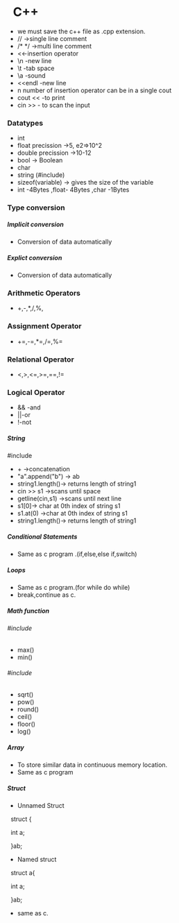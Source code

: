 # &nbsp;						**C++**



* we must save the c++ file as .cpp extension.
* // ->single line comment
* /\* \*/ ->multi line comment
* <<-insertion operator
* \\n -new line
* \\t -tab space
* \\a -sound
* <<endl -new line
* n number of insertion operator can be in a single cout
* cout << -to print
* cin >> - to scan the input



### Datatypes

* int
* float precission ->5, e2=>10^2
* double precission ->10-12
* bool -> Boolean
* char
* string (#include<string>)
* sizeof(variable) -> gives the size of the variable
* int -4Bytes ,float- 4Bytes ,char -1Bytes 



### Type conversion



##### Implicit conversion



* Conversion of data automatically



##### Explict conversion

* Conversion of data automatically



### Arithmetic Operators

* +,-,\*,/,%,



### Assignment Operator

* +=,-=,\*=,/=,%=



### Relational Operator

* <,>,<=,>=,==,!=



### Logical Operator

* \&\& -and
* ||-or
* !-not

##### String

\#include<string>

* \+ ->concatenation
* "a".append("b") -> ab
* string1.length()-> returns length of string1
* cin >> s1 ->scans until space
* getline(cin,s1) ->scans until next line
* s1\[0]-> char at 0th index of string s1
* s1.at(0) ->char at 0th index of string s1
* string1.length()-> returns length of string1



##### Conditional Statements

* Same as c program .(if,else,else if,switch)



##### Loops

* Same as c program.(for while do while)
* break,continue as c.



##### Math function



###### \#include<iostream>

* max() 
* min()

###### \#include<cmath>

* sqrt()
* pow()
* round()
* ceil()
* floor()
* log()



##### Array



* To store similar data in continuous memory location.
* Same as c program



##### Struct



* Unnamed Struct

&nbsp;	struct {

&nbsp;   		int a;

&nbsp;	}ab;

* Named struct

 	struct a{

    		int a;

 	}ab;

* same as c.

















